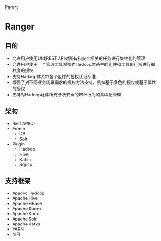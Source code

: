[Parent](../README.md)

# Ranger

## 目的

* 允许用户使用UI或REST API对所有和安全相关的任务进行集中化的管理
* 允许用户使用一个管理工具对操作Hadoop体系中的组件和工具的行为进行细粒度的授权
* 支持Hadoop体系中各个组件的授权认证标准
* 增强了对不同业务场景需求的授权方法支持，例如基于角色的授权或基于属性的授权
* 支持对Hadoop组件所有涉及安全的审计行为的集中化管理

## 架构

* Rest API/UI
* Admin
    * DB
    * Solr
* Plugin
    * Hadoop
    * Hive
    * Kafka
    * Sqoop

## 支持框架

* Apache Hadoop
* Apache Hive
* Apache HBase
* Apache Storm
* Apache Knox
* Apache Solr
* Apache Kafka
* YARN
* NIFI
